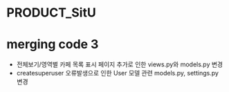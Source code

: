 # PRODUCT_SitU

# merging code 3

-   전체보기/영역별 카페 목록 표시 페이지 추가로 인한 views.py와 models.py 변경
-   createsuperuser 오류발생으로 인한 User 모델 관련 models.py, settings.py 변경
